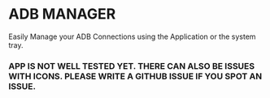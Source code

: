 # ADB MANAGER

Easily Manage your ADB Connections using the Application or the system tray.

### APP IS NOT WELL TESTED YET. THERE CAN ALSO BE ISSUES WITH ICONS. PLEASE WRITE A GITHUB ISSUE IF YOU SPOT AN ISSUE.
